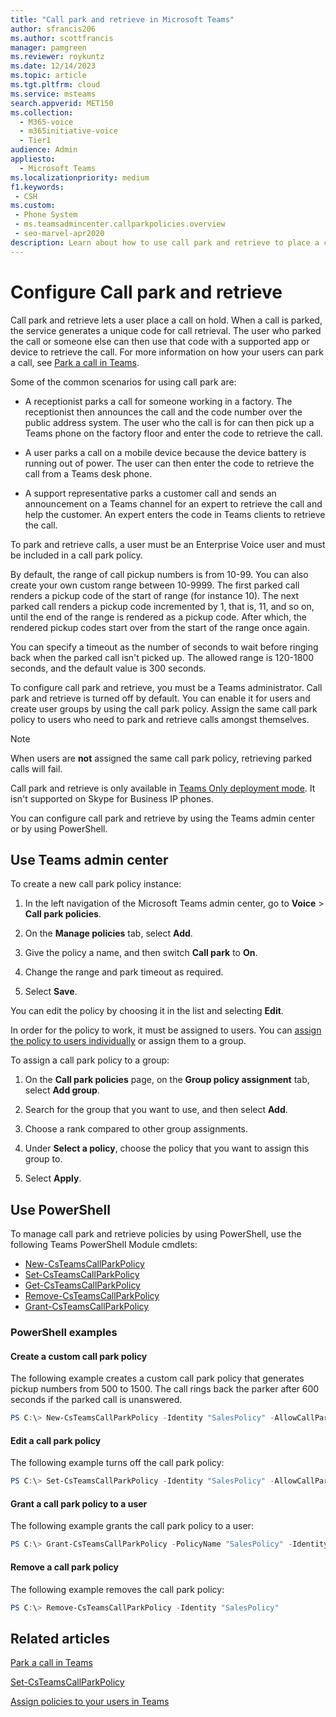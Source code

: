 ```yaml
---
title: "Call park and retrieve in Microsoft Teams"
author: sfrancis206
ms.author: scottfrancis
manager: pamgreen
ms.reviewer: roykuntz
ms.date: 12/14/2023
ms.topic: article
ms.tgt.pltfrm: cloud
ms.service: msteams
search.appverid: MET150
ms.collection: 
  - M365-voice
  - m365initiative-voice
  - Tier1
audience: Admin
appliesto: 
  - Microsoft Teams
ms.localizationpriority: medium
f1.keywords: 
 - CSH
ms.custom: 
 - Phone System
 - ms.teamsadmincenter.callparkpolicies.overview
 - seo-marvel-apr2020
description: Learn about how to use call park and retrieve to place a call on hold in Microsoft Teams.
---
```


# Configure Call park and retrieve

Call park and retrieve lets a user place a call on hold. When a call is parked, the service generates a unique code for call retrieval. The user who parked the call or someone else can then use that code with a supported app or device to retrieve the call. For more information on how your users can park a call, see [Park a call in Teams](https://support.office.com/article/park-a-call-in-teams-8538c063-d676-4e9a-8045-fc3b7299bb2f).

Some of the common scenarios for using call park are:

- A receptionist parks a call for someone working in a factory. The receptionist then announces the call and the code number over the public address system. The user who the call is for can then pick up a Teams phone on the factory floor and enter the code to retrieve the call.

- A user parks a call on a mobile device because the device battery is running out of power. The user can then enter the code to retrieve the call from a Teams desk phone.

- A support representative parks a customer call and sends an announcement on a Teams channel for an expert to retrieve the call and help the customer. An expert enters the code in Teams clients to retrieve the call.

To park and retrieve calls, a user must be an Enterprise Voice user and must be included in a call park policy.

By default, the range of call pickup numbers is from 10-99. You can also create your own custom range between 10-9999. The first parked call renders a pickup code of the start of range (for instance 10). The next parked call renders a pickup code incremented by 1, that is, 11, and so on, until the end of the range is rendered as a pickup code. After which, the rendered pickup codes start over from the start of the range once again.

You can specify a timeout as the number of seconds to wait before ringing back when the parked call isn't picked up. The allowed range is 120-1800 seconds, and the default value is 300 seconds.

To configure call park and retrieve, you must be a Teams administrator. Call park and retrieve is turned off by default. You can enable it for users and create user groups by using the call park policy. Assign the same call park policy to users who need to park and retrieve calls amongst themselves.  

> [!NOTE]
> When users are **not** assigned the same call park policy, retrieving parked calls will fail.
> 
> Call park and retrieve is only available in [Teams Only deployment mode](teams-and-skypeforbusiness-coexistence-and-interoperability.md). It isn't supported on Skype for Business IP phones.

You can configure call park and retrieve by using the Teams admin center or by using PowerShell.

## Use Teams admin center

To create a new call park policy instance:

1. In the left navigation of the Microsoft Teams admin center, go to **Voice** > **Call park policies**.

2. On the **Manage policies** tab, select **Add**.

3. Give the policy a name, and then switch **Call park** to **On**.

4. Change the range and park timeout as required.

5. Select **Save**.

You can edit the policy by choosing it in the list and selecting **Edit**.

In order for the policy to work, it must be assigned to users. You can [assign the policy to users individually](assign-policies-users-and-groups.md) or assign them to a group.

To assign a call park policy to a group:

1. On the **Call park policies** page, on the **Group policy assignment** tab, select **Add group**.

2. Search for the group that you want to use, and then select **Add**.

3. Choose a rank compared to other group assignments.

4. Under **Select a policy**, choose the policy that you want to assign this group to.

5. Select **Apply**.

## Use PowerShell

To manage call park and retrieve policies by using PowerShell, use the following Teams PowerShell Module cmdlets:

- [New-CsTeamsCallParkPolicy](/powershell/module/teams/new-csteamscallparkpolicy)
- [Set-CsTeamsCallParkPolicy](/powershell/module/teams/set-csteamscallparkpolicy)
- [Get-CsTeamsCallParkPolicy](/powershell/module/teams/get-csteamscallparkpolicy)
- [Remove-CsTeamsCallParkPolicy](/powershell/module/teams/remove-csteamscallparkpolicy)
- [Grant-CsTeamsCallParkPolicy](/powershell/module/teams/grant-csteamscallparkpolicy)

### PowerShell examples

#### Create a custom call park policy

The following example creates a custom call park policy that generates pickup numbers from 500 to 1500. The call rings back the parker after 600 seconds if the parked call is unanswered.

```powershell
PS C:\> New-CsTeamsCallParkPolicy -Identity "SalesPolicy" -AllowCallPark $true -PickupRangeStart 500 -PickupRangeEnd 1500 -ParkTimeoutSeconds 600
```

#### Edit a call park policy

The following example turns off the call park policy:

```powershell
PS C:\> Set-CsTeamsCallParkPolicy -Identity "SalesPolicy" -AllowCallPark $false
```

#### Grant a call park policy to a user

The following example grants the call park policy to a user:

```powershell
PS C:\> Grant-CsTeamsCallParkPolicy -PolicyName "SalesPolicy" -Identity Ken.Myer@contoso.com
```

#### Remove a call park policy

The following example removes the call park policy:

```powershell
PS C:\> Remove-CsTeamsCallParkPolicy -Identity "SalesPolicy"
```

## Related articles

[Park a call in Teams](https://support.office.com/article/park-a-call-in-teams-8538c063-d676-4e9a-8045-fc3b7299bb2f)

[Set-CsTeamsCallParkPolicy](/powershell/module/teams/set-csteamscallparkpolicy)

[Assign policies to your users in Teams](policy-assignment-overview.md)
